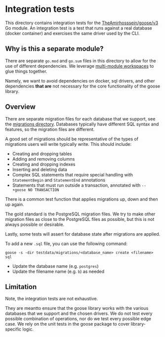 # Integration tests

This directory contains integration tests for the [TheAmirhosssein/goose/v3][goose_module] Go module. An
integration test is a test that runs against a real database (docker container) and exercises the
same driver used by the CLI.

## Why is this a separate module?

There are separate `go.mod` and `go.sum` files in this directory to allow for the use of different
dependencies. We leverage [multi-module workspaces](https://go.dev/doc/tutorial/workspaces) to glue
things together.

Namely, we want to avoid dependencies on docker, sql drivers, and other dependencies **that are**
not necessary for the core functionality of the goose library.

## Overview

There are separate migration files for each database that we support, see the [migrations
directory][migrations_dir]. Databases typically have different SQL syntax and features, so the
migration files are different.

A good set of migrations should be representative of the types of migrations users will write
typically write. This should include:

- Creating and dropping tables
- Adding and removing columns
- Creating and dropping indexes
- Inserting and deleting data
- Complex SQL statements that require special handling with `StatementBegin` and `StatementEnd`
  annotations
- Statements that must run outside a transaction, annotated with `-- +goose NO TRANSACTION`

There is a common test function that applies migrations up, down and then up again.

The gold standard is the PostgreSQL migration files. We try to make other migration files as close
to the PostgreSQL files as possible, but this is not always possible or desirable.

Lastly, some tests will assert for database state after migrations are applied.

To add a new `.sql` file, you can use the following command:

```
goose -s -dir testdata/migrations/<database_name> create <filename> sql
```

- Update the database name (e.g. `postgres`)
- Update the filename name (e.g. `b`) as needed

## Limitation

Note, the integration tests are not exhaustive.

They are meantto ensure that the goose library works with the various databases that we support and
the chosen drivers. We do not test every possible combination of operations, nor do we test every
possible edge case. We rely on the unit tests in the goose package to cover library-specific logic.

[goose_module]: https://pkg.go.dev/github.com/TheAmirhosssein/goose/v3
[migrations_dir]: ./testdata/migrations
